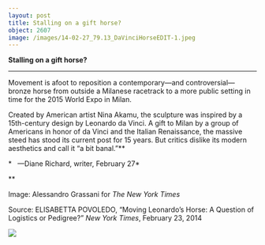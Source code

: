 ```yaml
---
layout: post
title: Stalling on a gift horse?
object: 2607
image: /images/14-02-27_79.13_DaVinciHorseEDIT-1.jpeg
---
```

**Stalling on a gift horse?**

****

Movement is afoot to reposition a contemporary—and controversial—bronze horse from outside a Milanese racetrack to a more public setting in time for the 2015 World Expo in Milan.

Created by American artist Nina Akamu, the sculpture was inspired by a 15th-century design by Leonardo da Vinci. A gift to Milan by a group of Americans in honor of da Vinci and the Italian Renaissance, the massive steed has stood its current post for 15 years. But critics dislike its modern aesthetics and call it “a bit banal.”**

*   —Diane Richard, writer, February 27*

**

Image: Alessandro Grassani for *The New York Times*

Source: ELISABETTA POVOLEDO, “Moving Leonardo’s Horse: A Question of Logistics or Pedigree?” *New York Times*, February 23, 2014

![]({{siteurl.base}}/images/14-02-27_79.13_DaVinciHorseEDIT-1.jpeg)

